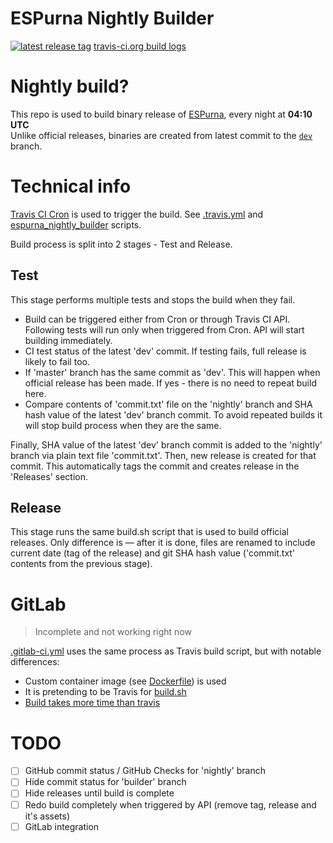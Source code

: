 # ESPurna Nightly Builder
[![latest release tag](https://img.shields.io/github/release/mcspr/espurna-nightly-builder/all.svg?label=Latest%20release)](https://github.com/mcspr/espurna-nightly-builder/releases)
[travis-ci.org build logs](https://travis-ci.org/mcspr/espurna-nightly-builder/builds)

# Nightly build?

This repo is used to build binary release of [ESPurna](https://github.com/xoseperez/espurna), every night at **04:10 UTC**  
Unlike official releases, binaries are created from latest commit to the [`dev`](https://github.com/xoseperez/espurna/tree/dev) branch.

# Technical info
[Travis CI Cron](https://docs.travis-ci.com/user/cron-jobs/) is used to trigger the build. See [.travis.yml](https://github.com/mcspr/espurna-nightly-builder/blob/builder/.travis.yml) and [espurna_nightly_builder](https://github.com/mcspr/espurna-nightly-builder/tree/builder/espurna_nightly_builder) scripts.

Build process is split into 2 stages - Test and Release.

## Test

This stage performs multiple tests and stops the build when they fail.
- Build can be triggered either from Cron or through Travis CI API. Following tests will run only when triggered from Cron. API will start building immediately.
- CI test status of the latest 'dev' commit. If testing fails, full release is likely to fail too.
- If 'master' branch has the same commit as 'dev'. This will happen when official release has been made. If yes - there is no need to repeat build here.
- Compare contents of 'commit.txt' file on the 'nightly' branch and SHA hash value of the latest 'dev' branch commit. To avoid repeated builds it will stop build process when they are the same. 

Finally, SHA value of the latest 'dev' branch commit is added to the 'nightly' branch via plain text file 'commit.txt'. Then, new release is created for that commit. This automatically tags the commit and creates release in the 'Releases' section.

## Release

This stage runs the same build.sh script that is used to build official releases. Only difference is — after it is done, files are renamed to include current date (tag of the release) and git SHA hash value ('commit.txt' contents from the previous stage).

# GitLab

> Incomplete and not working right now

[.gitlab-ci.yml](https://github.com/mcspr/espurna-nightly-builder/blob/builder/.gitlab-ci.yml) uses the same process as Travis build script, but with notable differences:
- Custom container image (see [Dockerfile](https://github.com/mcspr/espurna-nightly-builder/blob/builder/Dockerfile)) is used
- It is pretending to be Travis for [build.sh](https://github.com/mcspr/espurna-nightly-builder/blob/f702837ed95bf1174584269e7fd6f75fe4acf85c/.gitlab-ci.yml#L65)
- [Build takes more time than travis](https://gitlab.com/mcspr/espurna-travis-test/pipelines/25418527)

# TODO

- [ ] GitHub commit status / GitHub Checks for 'nightly' branch
- [ ] Hide commit status for 'builder' branch
- [ ] Hide releases until build is complete
- [ ] Redo build completely when triggered by API (remove tag, release and it's assets)
- [ ] GitLab integration
